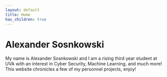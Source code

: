 ```yaml
---
layout: default
title: Home
has_children: true
---
```



# Alexander Sosnkowski

My name is Alexander Sosnkowski and I am a rising third year student at UVA with an interest in Cyber Security, Machine Learning, and much more! This website chronicles a few of my personnel projects, enjoy!
